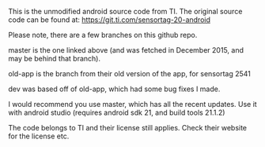 This is the unmodified android source code from TI. 
The original source code can be found at: https://git.ti.com/sensortag-20-android

Please note, there are a few branches on this github repo.

master is the one linked above (and was fetched in December 2015, and may be behind that branch).

old-app is the branch from their old version of the app, for sensortag 2541

dev was based off of old-app, which had some bug fixes I made.

I would recommend you use master, which has all the recent updates. Use it with android studio (requires android sdk 21, and build tools 21.1.2)

The code belongs to TI and their license still applies. 
Check their website for the license etc.

